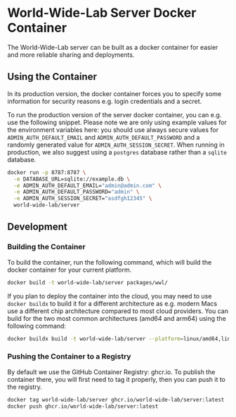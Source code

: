 # World-Wide-Lab Server Docker Container

The World-Wide-Lab server can be built as a docker container for easier and more reliable sharing and deployments.

## Using the Container

In its production version, the docker container forces you to specify some information for security reasons e.g. login credentials and a secret.

To run the production version of the server docker container, you can e.g. use the following snippet. Please note we are only using example values for the environment variables here: you should use always secure values for `ADMIN_AUTH_DEFAULT_EMAIL` and `ADMIN_AUTH_DEFAULT_PASSWORD` and a randomly generated value for `ADMIN_AUTH_SESSION_SECRET`. When running in production, we also suggest using a `postgres` database rather than a `sqlite` database.

```bash
docker run -p 8787:8787 \
  -e DATABASE_URL=sqlite://example.db \
  -e ADMIN_AUTH_DEFAULT_EMAIL="admin@admin.com" \
  -e ADMIN_AUTH_DEFAULT_PASSWORD="admin" \
  -e ADMIN_AUTH_SESSION_SECRET="asdfgh12345" \
  world-wide-lab/server
```

## Development

### Building the Container

To build the container, run the following command, which will build the docker container for your current platform.

```bash
docker build -t world-wide-lab/server packages/wwl/
```

If you plan to deploy the container into the cloud, you may need to use `docker buildx` to build it for a different architecture as e.g. modern Macs use a different chip architecture compared to most cloud providers. You can build for the two most common architectures (amd64 and arm64) using the following command:

```bash
docker buildx build -t world-wide-lab/server --platform=linux/amd64,linux/arm64 packages/wwl/
```

### Pushing the Container to a Registry

By default we use the GitHub Container Registry: ghcr.io. To publish the container there, you will first need to tag it properly, then you can push it to the registry.

```bash
docker tag world-wide-lab/server ghcr.io/world-wide-lab/server:latest
docker push ghcr.io/world-wide-lab/server:latest
```
